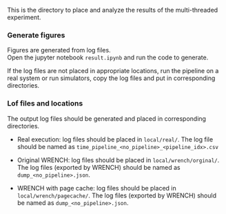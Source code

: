 This is the directory to place and analyze the results of the multi-threaded experiment. 

### Generate figures
Figures are generated from log files.  
Open the jupyter notebook `result.ipynb` and run the code to generate.

If the log files are not placed in appropriate locations, run the pipeline on a real system or run simulators, 
copy the log files and put in corresponding directories.

### Lof files and locations
The output log files should be generated and placed in corresponding directories.

- Real execution: log files should be placed in `local/real/`. 
The log file should be named as `time_pipeline_<no_pipeline>_<pipeline_idx>.csv`

- Original WRENCH: log files should be placed in `local/wrench/orginal/`. 
The log files (exported by WRENCH) should be named as `dump_<no_pipeline>.json`.

- WRENCH with page cache: log files should be placed in `local/wrench/pagecache/`. 
The log files (exported by WRENCH) should be named as `dump_<no_pipeline>.json`.

